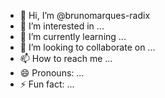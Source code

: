 - 👋 Hi, I’m @brunomarques-radix
- 👀 I’m interested in ...
- 🌱 I’m currently learning ...
- 💞️ I’m looking to collaborate on ...
- 📫 How to reach me ...
- 😄 Pronouns: ...
- ⚡ Fun fact: ...

<!---
brunomarques-radix/brunomarques-radix is a ✨ special ✨ repository because its `README.md` (this file) appears on your GitHub profile.
You can click the Preview link to take a look at your changes.
--->
